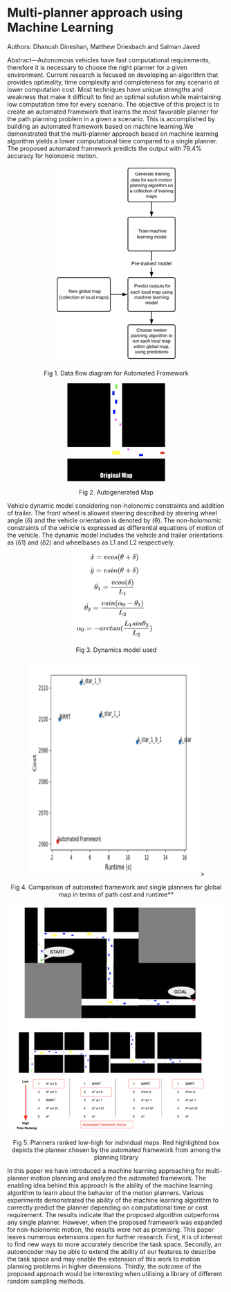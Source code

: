 # Multi-planner approach using Machine Learning 

Authors: Dhanush Dineshan, Matthew Driesbach and Salman Javed 

Abstract—Autonomous vehicles have fast computational requirements, therefore it is necessary to choose the right planner for a given environment. Current research is focused on developing an algorithm that provides optimality, time complexity and completeness for any scenario at lower computation cost. Most techniques have unique strengths and weakness that make it difficult to find an optimal solution while maintaining low computation time for every scenario. The objective of this project is to create an automated framework that learns the most favorable planner for the path planning problem in a given a scenario. This is accomplished by building an automated framework based on machine learning.We demonstrated that the multi-planner approach based on machine learning algorithm yields a lower computational time compared to a single planner. The proposed automated framework predicts the output with 79.4% accuracy for holonomic motion.




<p align="center"> <img src = "img/1.png">
<p align="center"> Fig 1. Data ﬂow diagram for Automated Framework



<p align="center"> <img src = "img/2.png">
<p align="center"> Fig 2. Autogenerated Map


Vehicle dynamic model considering non-holonomic constraints and addition of trailer. The front wheel is allowed steering described by steering wheel angle (δ) and the vehicle orientation is denoted by (θ). The non-holomomic constraints of the vehicle is expressed as differential equations of motion of the vehicle. The dynamic model includes the vehicle and trailer orientations as (δ1) and (δ2) and wheelbases as L1 and L2 respectively.

<p align="center"> <img src = "img/5.png" alt="Image" width="200" height="200" />
<p align="center"> Fig 3. Dynamics model used

<p align="center"> <img src = "img/3.png" alt="Image" width="400" height="500" />>
<p align="center">  Fig 4. Comparison of automated framework and single planners for global map in terms of path cost and runtime**


<p align="center"> <img src = "img/4.png">
<p align="center"> Fig 5. Planners ranked low-high for individual maps. Red highlighted box depicts the planner chosen by the automated framework from among the planning library

In this paper we have introduced a machine learning approaching for multi-planner motion planning and analyzed the automated framework. The enabling idea behind this approach is the ability of the machine learning algorithm to learn about the behavior of the motion planners. Various experiments demonstrated the ability of the machine learning algorithm to correctly predict the planner depending on computational time or cost requirement. The results indicate that the proposed algorithm outperforms any single planner. However, when the proposed framework was expanded for non-holonomic motion, the results were not as promising. This paper leaves numerous extensions open for further research. First, it is of interest to find new ways to more accurately describe the task space. Secondly, an autoencoder may be able to extend the ability of our features to describe the task space and may enable the extension of this work to motion planning problems in higher dimensions. Thirdly, the outcome of the proposed approach would be interesting when utilising a library of different random sampling methods.


